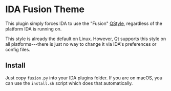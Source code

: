 # IDA Fusion Theme

This plugin simply forces IDA to use the "Fusion"
[QStyle](https://doc.qt.io/qt-5/gallery.html), regardless of the platform IDA
is running on.

This style is already the default on Linux. However, Qt supports this style on
all platforms---there is just no way to change it via IDA's preferences or
config files.

## Install

Just copy `fusion.py` into your IDA plugins folder. If you are on macOS, you
can use the `install.sh` script which does that automatically.
